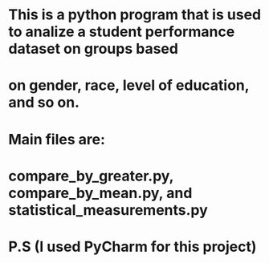 # This is a python program that is used to analize a student performance dataset on groups based
# on gender, race, level of education, and so on. 
# Main files are:
# compare_by_greater.py, compare_by_mean.py, and statistical_measurements.py
#
# P.S (I used PyCharm for this project)
